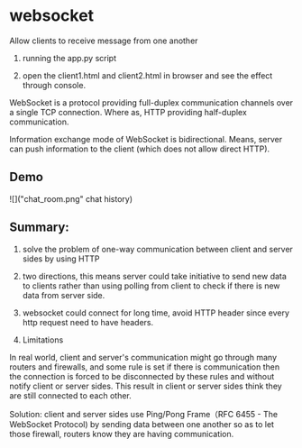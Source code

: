 # websocket
Allow clients to receive message from one another

1. running the app.py script

2. open the client1.html and client2.html in browser and see the effect through console. 



WebSocket is a protocol providing full-duplex communication channels over a single TCP connection. Where as, HTTP providing half-duplex communication.

Information exchange mode of WebSocket is bidirectional. Means, server can push information to the client (which does not allow direct HTTP).

## Demo
![]("chat_room.png" chat history)

## Summary:
1. solve the problem of one-way communication between client and server sides by using HTTP

2. two directions, this means server could take initiative to send new data to clients rather than using polling from client to check if there is new data from server side.

3. websocket could connect for long time, avoid HTTP header since every http request need to have headers.

4. Limitations

In real world, client and server's communication might go through many routers and firewalls, and some rule is set if there is communication then the connection is forced to be disconnected by these rules and without notify client or server sides. This result in client or server sides think they are still connected to each other.  

Solution: 
client and server sides use Ping/Pong Frame（RFC 6455 - The WebSocket Protocol) by sending data between one another so as to let those firewall, routers know they are having communication.
